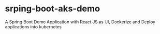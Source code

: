 # srping-boot-aks-demo
A Spring Boot Demo Application with React JS as UI, Dockerize and Deploy applications into kubernetes
